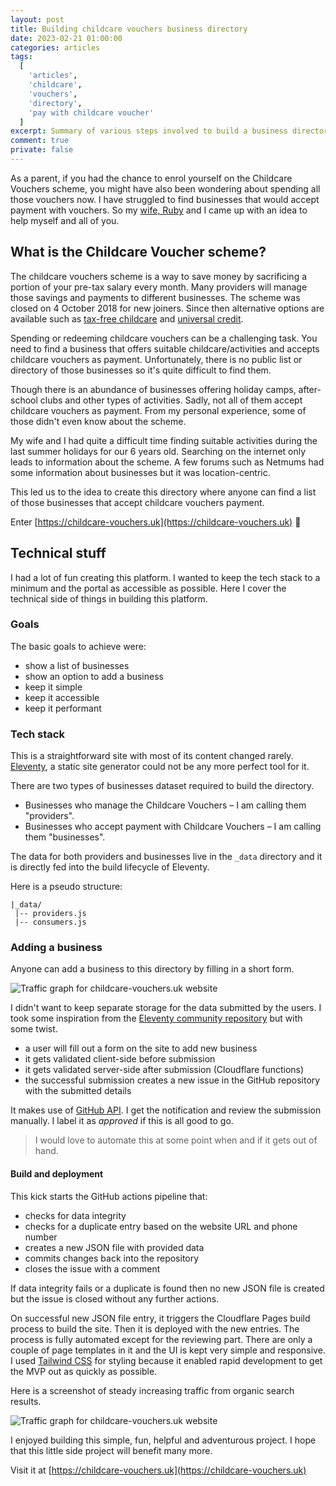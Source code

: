```yaml
---
layout: post
title: Building childcare vouchers business directory
date: 2023-02-21 01:00:00
categories: articles
tags:
  [
    'articles',
    'childcare',
    'vouchers',
    'directory',
    'pay with childcare voucher'
  ]
excerpt: Summary of various steps involved to build a business directory accepting childcare vouchers as payment
comment: true
private: false
---
```


As a parent, if you had the chance to enrol yourself on the Childcare Vouchers scheme, you might have also been wondering about spending all those vouchers now. I have struggled to find businesses that would accept payment with vouchers. So my [wife, Ruby](https://hennabyruby.com) and I came up with an idea to help myself and all of you.

## What is the Childcare Voucher scheme?

The childcare vouchers scheme is a way to save money by sacrificing a portion of your pre-tax salary every month. Many providers will manage those savings and payments to different businesses. The scheme was closed on 4 October 2018 for new joiners. Since then alternative options are available such as [tax-free childcare](https://www.gov.uk/get-tax-free-childcare) and [universal credit](https://www.gov.uk/universal-credit).

Spending or redeeming childcare vouchers can be a challenging task. You need to find a business that offers suitable childcare/activities and accepts childcare vouchers as payment. Unfortunately, there is no public list or directory of those businesses so it's quite difficult to find them.

Though there is an abundance of businesses offering holiday camps, after-school clubs and other types of activities. Sadly, not all of them accept childcare vouchers as payment. From my personal experience, some of those didn't even know about the scheme.

My wife and I had quite a difficult time finding suitable activities during the last summer holidays for our 6 years old. Searching on the internet only leads to information about the scheme. A few forums such as Netmums had some information about businesses but it was location-centric.

This led us to the idea to create this directory where anyone can find a list of those businesses that accept childcare vouchers payment.

Enter [https://childcare-vouchers.uk](https://childcare-vouchers.uk) 🚀

## Technical stuff

I had a lot of fun creating this platform. I wanted to keep the tech stack to a minimum and the portal as accessible as possible. Here I cover the technical side of things in building this platform.

### Goals

The basic goals to achieve were:

- show a list of businesses
- show an option to add a business
- keep it simple
- keep it accessible
- keep it performant

### Tech stack

This is a straightforward site with most of its content changed rarely. [Eleventy](https://www.11ty.dev), a static site generator could not be any more perfect tool for it.

There are two types of businesses dataset required to build the directory.

- Businesses who manage the Childcare Vouchers – I am calling them "providers".
- Businesses who accept payment with Childcare Vouchers – I am calling them "businesses".

The data for both providers and businesses live in the `_data` directory and it is directly fed into the build lifecycle of Eleventy.

Here is a pseudo structure:

```text
|_data/
 |-- providers.js
 |-- consumers.js
```

### Adding a business

Anyone can add a business to this directory by filling in a short form.

<img src="../../assets/images/childcare_vouchers_add_business.png" alt="Traffic graph for childcare-vouchers.uk website" />

I didn't want to keep separate storage for the data submitted by the users. I took some inspiration from the [Eleventy community repository](https://github.com/11ty/11ty-community/) but with some twist.

- a user will fill out a form on the site to add new business
- it gets validated client-side before submission
- it gets validated server-side after submission (Cloudflare functions)
- the successful submission creates a new issue in the GitHub repository with the submitted details

It makes use of [GitHub API](https://docs.github.com/en/rest). I get the notification and review the submission manually. I label it as _approved_ if this is all good to go.

> I would love to automate this at some point when and if it gets out of hand.

#### Build and deployment

This kick starts the GitHub actions pipeline that:

- checks for data integrity
- checks for a duplicate entry based on the website URL and phone number
- creates a new JSON file with provided data
- commits changes back into the repository
- closes the issue with a comment

If data integrity fails or a duplicate is found then no new JSON file is created but the issue is closed without any further actions.

On successful new JSON file entry, it triggers the Cloudflare Pages build process to build the site. Then it is deployed with the new entries. The process is fully automated except for the reviewing part. There are only a couple of page templates in it and the UI is kept very simple and responsive. I used [Tailwind CSS](https://tailwindcss.com) for styling because it enabled rapid development to get the MVP out as quickly as possible.

Here is a screenshot of steady increasing traffic from organic search results.

<img src="../../assets/images/childcare_vouchers_traffic.png" alt="Traffic graph for childcare-vouchers.uk website" />

I enjoyed building this simple, fun, helpful and adventurous project. I hope that this little side project will benefit many more.

Visit it at [https://childcare-vouchers.uk](https://childcare-vouchers.uk)
